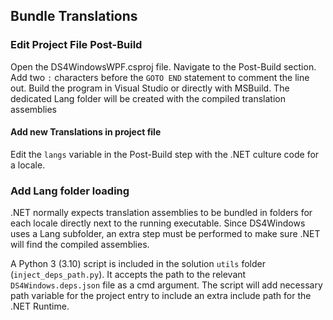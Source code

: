 ## Bundle Translations

### Edit Project File Post-Build

Open the DS4WindowsWPF.csproj file. Navigate to the Post-Build section.
Add two `:` characters before the `GOTO END` statement to comment the line out.
Build the program in Visual Studio or directly with MSBuild. The dedicated Lang folder
will be created with the compiled translation assemblies

#### Add new Translations in project file

Edit the `langs` variable in the Post-Build step with the .NET culture code for a
locale.

### Add Lang folder loading

.NET normally expects translation assemblies to be bundled in folders
for each locale directly next to the running executable. Since DS4Windows
uses a Lang subfolder, an extra step must be performed to make sure .NET will
find the compiled assemblies.

A Python 3 (3.10) script is included in the solution `utils` folder (`inject_deps_path.py`).
It accepts the path to the relevant `DS4Windows.deps.json` file as a cmd argument. The script
will add necessary path variable for the project entry to include an extra include path
for the .NET Runtime.
